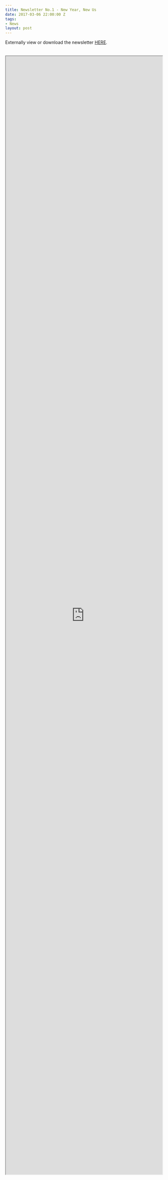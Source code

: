 ```yaml
---
title: Newsletter No.1 - New Year, New Us
date: 2017-03-06 22:00:00 Z
tags:
- News
layout: post
---
```


Externally view or download the newsletter <a href="https://www.docdroid.net/AP6KpdG/newsletter-2.pdf.html">HERE</a>.

<div style="height: 20px;"></div>

<div style="height: 90vh; width: 100%">

<iframe src="https://drive.google.com/drive/folders/0B9GXqixs5SJ_cHQxWWZGeXBuaHM" width="100%" height="100%"></iframe>

</div>

<div style="height: 20px;"></div>